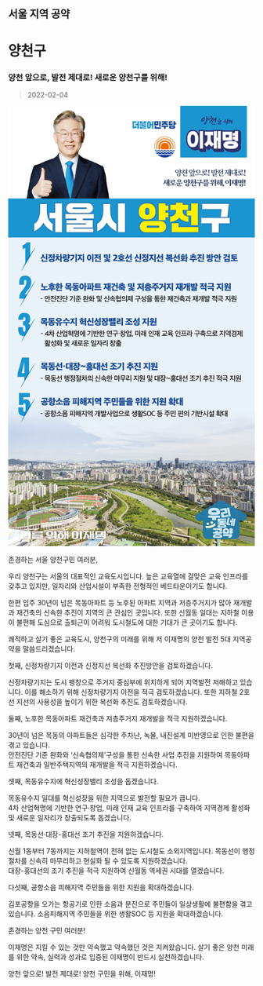 
## 서울 지역 공약

# 양천구

### 양천 앞으로, 발전 제대로! 새로운 양천구를 위해! 
> 2022-02-04

![양천 지역공약](./005_001_019.png)

존경하는 서울 양천구민 여러분,

우리 양천구는 서울의 대표적인 교육도시입니다. 
높은 교육열에 걸맞은 교육 인프라를 갖추고 있지만, 일자리와 산업시설이 부족한 전형적인 베드타운이기도 합니다. 

한편 입주 30년이 넘은 목동아파트 등 노후된 아파트 지역과 저층주거지가 많아 재개발과 재건축의 신속한 추진이 지역의 큰 관심인 곳입니다. 
또한 신월동 일대는 지하철 이용이 불편해 도심으로 출퇴근이 어려워 도시철도에 대한 기대가 큰 곳이기도 합니다.

쾌적하고 살기 좋은 교육도시, 양천구의 미래를 위해 저 이재명의 양천 발전 5대 지역공약을 말씀드리겠습니다.

첫째, 신정차량기지 이전과 신정지선 복선화 추진방안을 검토하겠습니다.

신정차량기지는 도시 팽창으로 주거지 중심부에 위치하게 되어 지역발전 저해하고 있습니다. 
이를 해소하기 위해 신정차량기지 이전을 적극 검토하겠습니다. 
또한 지하철 2호선 지선의 사용성을 높이기 위한 복선화 추진도 검토하겠습니다.

둘째, 노후한 목동아파트 재건축과 저층주거지 재개발을 적극 지원하겠습니다.

30년이 넘은 목동의 아파트들은 심각한 주차난, 녹물, 내진설계 미반영으로 인한 불편을 겪고 있습니다.  
안전진단 기준 완화와 ‘신속협의제’구성을 통한 신속한 사업 추진을 지원하여 목동아파트 재건축과 일반주택지역의 재개발을 적극 지원하겠습니다.

셋째, 목동유수지에 혁신성장밸리 조성을 돕겠습니다.

목동유수지 일대를 혁신성장을 위한 지역으로 발전할 필요가 큽니다.  
4차 산업혁명에 기반한 연구·창업, 미래 인재 교육 인프라를 구축하여 지역경제 활성화 및 새로운 일자리가 창출되도록 돕겠습니다.

넷째, 목동선·대장-홍대선 조기 추진을 지원하겠습니다.

신월 1동부터 7동까지는 지하철역이 전혀 없는 도시철도 소외지역입니다. 
목동선이 행정절차를 신속히 마무리하고 현실화 될 수 있도록 지원하겠습니다.  
대장-홍대선의 조기 추진을 적극 지원하여 신월동 역세권 시대를 열겠습니다. 

다섯째, 공항소음 피해지역 주민들을 위한 지원을 확대하겠습니다. 

김포공항을 오가는 항공기로 인한 소음과 분진으로 주민들이 일상생활에 불편함을 겪고 있습니다. 
소음피해지역 주민들을 위한 생활SOC 등 지원을 확대하겠습니다.  

존경하는 양천 구민 여러분!

이재명은 지킬 수 있는 것만 약속했고 약속했던 것은 지켜왔습니다.
살기 좋은 양천 미래를 위한 약속,  실력과 성과로 입증된 이재명이 반드시 실천하겠습니다.

양천 앞으로! 발전 제대로! 
양천 구민을 위해, 이재명! 